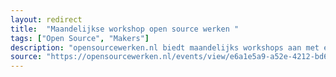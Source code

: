 ```yaml
---
layout: redirect
title:  "Maandelijkse workshop open source werken "
tags: ["Open Source", "Makers"]
description: "opensourcewerken.nl biedt maandelijks workshops aan met een open-source expert over een interessante casus."
source: "https://opensourcewerken.nl/events/view/e6a1e5a9-a52e-4212-bd68-7a511dd7b72b/workshop-opensourcewerken-hoe-werkt-dat"
---
```

